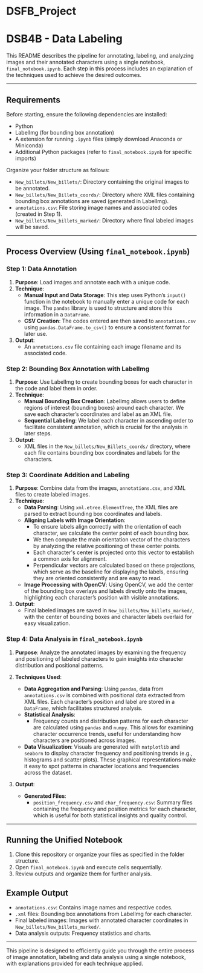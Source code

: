 # DSFB_Project

# DSB4B - Data Labeling

This README describes the pipeline for annotating, labeling, and analyzing images and their annotated characters using a single notebook, `final_notebook.ipynb`. Each step in this process includes an explanation of the techniques used to achieve the desired outcomes.

---

## Requirements

Before starting, ensure the following dependencies are installed:
- Python
- LabelImg (for bounding box annotation)
- A extension for running `.ipynb` files (simply download Anaconda or Miniconda)
- Additional Python packages (refer to `final_notebook.ipynb` for specific imports)

Organize your folder structure as follows:
- `New_billets/New_billets/`: Directory containing the original images to be annotated.
- `New_billets/New_Billets_coords/`: Directory where XML files containing bounding box annotations are saved (generated in LabelImg).
- `annotations.csv`: File storing image names and associated codes (created in Step 1).
- `New_billets/New_billets_marked/`: Directory where final labeled images will be saved.

---

## Process Overview (Using `final_notebook.ipynb`)

### Step 1: Data Annotation
1. **Purpose**: Load images and annotate each with a unique code.
2. **Technique**:
   - **Manual Input and Data Storage**: This step uses Python’s `input()` function in the notebook to manually enter a unique code for each image. The `pandas` library is used to structure and store this information in a `DataFrame`.
   - **CSV Creation**: The codes entered are then saved to `annotations.csv` using `pandas.DataFrame.to_csv()` to ensure a consistent format for later use.
3. **Output**:
   - An `annotations.csv` file containing each image filename and its associated code.

### Step 2: Bounding Box Annotation with LabelImg
1. **Purpose**: Use LabelImg to create bounding boxes for each character in the code and label them in order.
2. **Technique**:
   - **Manual Bounding Box Creation**: LabelImg allows users to define regions of interest (bounding boxes) around each character. We save each character’s coordinates and label as an XML file.
   - **Sequential Labeling**: We label each character in ascending order to facilitate consistent annotation, which is crucial for the analysis in later steps.
3. **Output**:
   - XML files in the `New_billets/New_Billets_coords/` directory, where each file contains bounding box coordinates and labels for the characters.

### Step 3: Coordinate Addition and Labeling
1. **Purpose**: Combine data from the images, `annotations.csv`, and XML files to create labeled images.
2. **Technique**:
   - **Data Parsing**: Using `xml.etree.ElementTree`, the XML files are parsed to extract bounding box coordinates and labels.
   - **Aligning Labels with Image Orientation**:
     - To ensure labels align correctly with the orientation of each character, we calculate the center point of each bounding box.
     - We then compute the main orientation vector of the characters by analyzing the relative positioning of these center points.
     - Each character's center is projected onto this vector to establish a common axis for alignment.
     - Perpendicular vectors are calculated based on these projections, which serve as the baseline for displaying the labels, ensuring they are oriented consistently and are easy to read.
   - **Image Processing with OpenCV**: Using OpenCV, we add the center of the bounding box overlays and labels directly onto the images, highlighting each character’s position with visible annotations.
3. **Output**:
   - Final labeled images are saved in `New_billets/New_billets_marked/`, with the center of bounding boxes and character labels overlaid for easy visualization.

### Step 4: Data Analysis in `final_notebook.ipynb`
1. **Purpose**: Analyze the annotated images by examining the frequency and positioning of labeled characters to gain insights into character distribution and positional patterns.
   
2. **Techniques Used**:
   - **Data Aggregation and Parsing**: Using `pandas`, data from `annotations.csv` is combined with positional data extracted from XML files. Each character’s position and label are stored in a `DataFrame`, which facilitates structured analysis.
   - **Statistical Analysis**:
     - Frequency counts and distribution patterns for each character are calculated using `pandas` and `numpy`. This allows for examining character occurrence trends, useful for understanding how characters are positioned across images.
   - **Data Visualization**: Visuals are generated with `matplotlib` and `seaborn` to display character frequency and positioning trends (e.g., histograms and scatter plots). These graphical representations make it easy to spot patterns in character locations and frequencies across the dataset.
3. **Output**:
   - **Generated Files**:
     - `position_frequency.csv` and `char_frequency.csv`: Summary files containing the frequency and position metrics for each character, which is useful for both statistical insights and quality control.

---

## Running the Unified Notebook

1. Clone this repository or organize your files as specified in the folder structure.
2. Open `final_notebook.ipynb` and execute cells sequentially.
3. Review outputs and organize them for further analysis.

## Example Output

- `annotations.csv`: Contains image names and respective codes.
- `.xml` files: Bounding box annotations from LabelImg for each character.
- Final labeled images: Images with annotated character coordinates in `New_billets/New_billets_marked/`.
- Data analysis outputs: Frequency statistics and charts.

---

This pipeline is designed to efficiently guide you through the entire process of image annotation, labeling and data analysis using a single notebook, with explanations provided for each technique applied.

